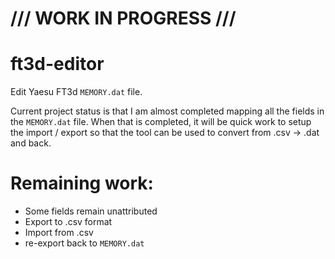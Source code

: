 # /// WORK IN PROGRESS ///

# ft3d-editor
Edit Yaesu FT3d `MEMORY.dat` file.

Current project status is that I am almost completed mapping all the fields in the `MEMORY.dat` file. When that is completed, it will be quick work to setup the import / export so that the tool can be used to convert from .csv -> .dat and back.

# Remaining work:
- Some fields remain unattributed
- Export to .csv format
- Import from .csv
- re-export back to `MEMORY.dat`
